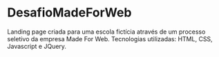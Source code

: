 # DesafioMadeForWeb

Landing page criada para uma escola fictícia através de um processo seletivo da empresa Made For Web. Tecnologias utilizadas: HTML, CSS, Javascript e JQuery.



























